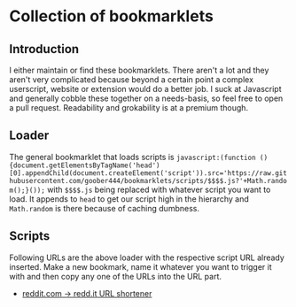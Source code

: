 # Collection of bookmarklets

## Introduction
I either maintain or find these bookmarklets.
There aren't a lot and they aren't very complicated because beyond a certain point a complex userscript, website or extension would do a better job.
I suck at Javascript and generally cobble these together on a needs-basis, so feel free to open a pull request. Readability and grokability is at a premium though.

## Loader
The general bookmarklet that loads scripts is
`javascript:(function (){document.getElementsByTagName('head')[0].appendChild(document.createElement('script')).src='https://raw.githubusercontent.com/goober444/bookmarklets/scripts/$$$$.js?'+Math.random();}());`
with `$$$$.js` being replaced with whatever script you want to load.
It appends to `head` to get our script high in the hierarchy and `Math.random` is there because of caching dumbness.

## Scripts
Following URLs are the above loader with the respective script URL already inserted.
Make a new bookmark, name it whatever you want to trigger it with and then copy any one of the URLs into the URL part.

- <a href="javascript:(function(){document.getElementsByTagName('head')[0].appendChild(document.createElement('script')).src='https://raw.githubusercontent.com/gooober444/bookmarklets/refs/heads/main/redditUrlShortener.js?'+Math.random();}());">reddit.com → redd.it URL shortener</a>

